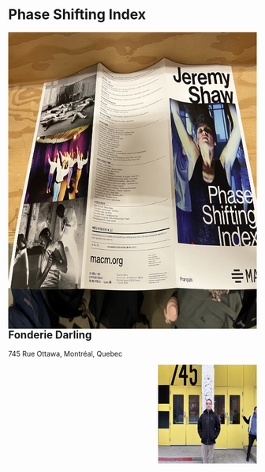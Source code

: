 # Phase Shifting Index
<img align="left" width="600" height="600" src="media/brochure_complete.jpg">

## Fonderie Darling
745 Rue Ottawa, Montréal, Quebec

<img align="right" width="200" height="200" src="media/entrer_fonderie_darling.jpg">
